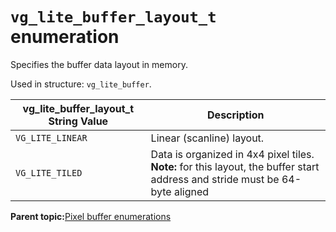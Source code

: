 # `vg_lite_buffer_layout_t` enumeration

Specifies the buffer data layout in memory.

Used in structure: `vg_lite_buffer`.

|vg\_lite\_buffer\_layout\_t String Value|Description|
|------------------------------------------|-------------|
|`VG_LITE_LINEAR`|Linear \(scanline\) layout.|
|`VG_LITE_TILED`|Data is organized in 4x4 pixel tiles. **Note:** for this layout, the buffer start address and stride must be 64-byte aligned|

**Parent topic:**[Pixel buffer enumerations](../topics/pixel_buffer_enumerations.md)

